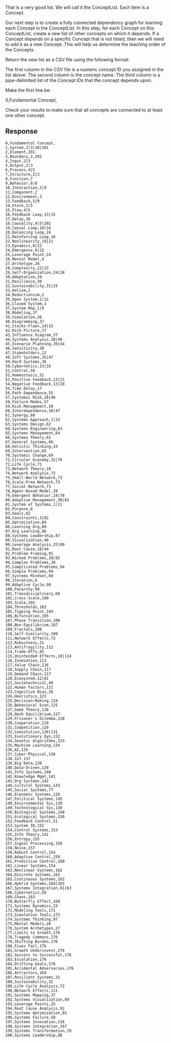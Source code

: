 That is a very good list.  We will call it the ConceptList.  Each item is a Concept.

Our next step is to create a fully connected dependency graph
for learning each Concept  in the ConceptList.
In this step, for each Concept on this ConceptList, create a new
list of other concepts on which it depends.  If a Concept
depends on a specific Concept that is not listed,
then we will need to add it as a new Concept.
This will help us determine the teaching order of the Concepts.

Return the new list as a CSV file using the following format:

The first column in the CSV file is a numeric concept ID you assigned in the list above.  The second column is the concept name.
The third column is a pipe-delimited list of the Concept IDs that the concept depends upon.

Make the first line be:

0,Fundamental Concept,

Check your results to make sure that all concepts are connected to at least one other concept.

## Response

```csv
0,Fundamental Concept,
1,System,2|3|10|201
2,Element,201
3,Boundary,2,201
4,Input,2|3
5,Output,2|3
6,Process,4|5
7,Structure,2|3
8,Function,7
9,Behavior,6|8
10,Interaction,2|9
11,Component,2
12,Environment,3
13,Feedback,5|9
14,Stock,2|5
15,Flow,4|5
16,Feedback Loop,13|15
17,Delay,16
18,Causality,4|5|201
19,Causal Loop,18|16
20,Balancing Loop,16
21,Reinforcing Loop,16
22,Nonlinearity,19|21
23,Dynamics,6|22
24,Emergence,9|22
25,Leverage Point,24
26,Mental Model,9
27,Archetype,26
28,Complexity,22|23
29,Self-Organization,24|28
30,Adaptation,29
31,Resilience,30
32,Sustainability,31|25
33,Holism,1
34,Reductionism,2
35,Open System,1|12
36,Closed System,1
37,System Map,1|9
38,Modeling,37
39,Simulation,38
40,Diagramming,37
41,Stocks-Flows,14|15
42,Rich Picture,37
43,Influence Diagram,37
44,Systems Analysis,38|40
45,Scenario Planning,39|44
46,Sensitivity,39
47,Stakeholders,12
48,Soft Systems,35|47
49,Hard Systems,36
50,Cybernetics,13|16
51,Control,50
52,Homeostasis,51
53,Positive Feedback,13|21
54,Negative Feedback,13|20
55,Time Delay,17
56,Path Dependence,55
57,Systemic Risk,28|46
58,Failure Modes,57
59,Risk Management,58
60,Interdependence,10|47
61,Synergy,60
62,Systems Approach,1|33
63,Systems Design,62
64,Systems Engineering,63
65,Systems Management,64
66,Systems Theory,62
67,General Systems,66
68,Holistic Thinking,33
69,Intervention,65
70,Systemic Change,69
71,Circular Economy,32|70
72,Life Cycle,71
73,Network Theory,10
74,Network Analysis,73
75,Small-World Network,73
76,Scale-Free Network,73
77,Social Network,73
78,Agent-Based Model,39
79,Emergent Behavior,24|78
80,Adaptive Management,30|65
81,System of Systems,1|11
82,Purpose,8
83,Goals,82
84,Constraints,3|82
85,Optimization,84
86,Learning Org,80
87,Org Learning,86
88,Systems Leadership,87
89,Visualization,40
90,Leverage Analysis,25|89
91,Root Cause,18|44
92,Problem Framing,91
93,Wicked Problems,28|92
94,Complex Problems,28
95,Complicated Problems,94
96,Simple Problems,94
97,Systems Mindset,68
98,Iteration,6
99,Adaptive Cycle,98
100,Panarchy,99
101,Transdisciplinary,66
102,Cross-Scale,100
103,Scale,102
104,Thresholds,103
105,Tipping Point,104
106,Bifurcation,105
107,Phase Transition,106
108,Non-Equilibrium,107
109,Fractals,108
110,Self-Similarity,109
111,Network Effects,73
112,Robustness,31
113,Antifragility,112
114,Trade-Offs,85
115,Unintended Effects,18|114
116,Innovation,113
117,Value Chain,116
118,Supply Chain,117
119,Demand Chain,117
120,Ecosystem,12|81
121,Sociotechnical,48
122,Human Factors,121
123,Cognitive Bias,26
124,Heuristics,123
125,Decision-Making,124
126,Behavioral Econ,125
127,Game Theory,126
128,Nash Equilibrium,127
129,Prisoner's Dilemma,128
130,Cooperation,129
131,Competition,129
132,Coevolution,130|131
133,Evolutionary Dyn,132
134,Genetic Algorithms,133
135,Machine Learning,134
136,AI,135
137,Cyber-Physical,136
138,IoT,137
139,Big Data,138
140,Data-Driven,139
141,Info Systems,140
142,Knowledge Mgmt,141
143,Org Systems,142
144,Cultural Systems,143
145,Social Systems,77
146,Economic Systems,126
147,Political Systems,145
148,Environmental Sys,120
149,Technological Sys,138
150,Biological Systems,148
151,Ecological Systems,150
152,Feedback Control,51
153,System ID,152
154,Control Systems,153
155,Info Theory,141
156,Entropy,155
157,Signal Processing,156
158,Noise,157
159,Robust Control,154
160,Adaptive Control,159
161,Predictive Control,160
162,Linear Systems,154
163,Nonlinear Systems,162
164,Discrete Systems,162
165,Continuous Systems,162
166,Hybrid Systems,164|165
167,Systems Integration,81|63
168,Cybernetics,50
169,Chaos,163
170,Butterfly Effect,169
171,Systems Dynamics,23
172,Modeling Tools,171
173,Simulation Tools,172
174,Systems Thinking,97
175,Mental Models,26
176,System Archetypes,27
177,Limits to Growth,176
178,Tragedy Commons,176
179,Shifting Burden,176
180,Fixes Fail,176
181,Growth Underinvest,176
182,Success to Successful,176
183,Escalation,176
184,Drifting Goals,176
185,Accidental Adversaries,176
186,Attractors,169
187,Resilient Systems,31
188,Sustainability,32
189,Life Cycle Analysis,72
190,Network Effects,111
191,Systems Mapping,37
192,Systems Visualization,89
193,Leverage Points,25
194,Root Cause Analysis,91
195,Systems Optimization,85
196,Systems Failure,58
197,Systems Innovation,116
198,Systems Integration,167
199,Systems Transformation,70
200,Systems Leadership,88